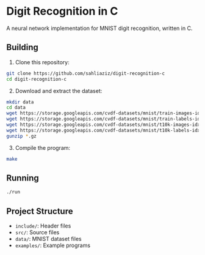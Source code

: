 # Digit Recognition in C

A neural network implementation for MNIST digit recognition, written in C.

## Building

1. Clone this repository:
```bash
git clone https://github.com/sahliaziz/digit-recognition-c
cd digit-recognition-c
```

2. Download and extract the dataset:
```bash
mkdir data
cd data
wget https://storage.googleapis.com/cvdf-datasets/mnist/train-images-idx3-ubyte.gz
wget https://storage.googleapis.com/cvdf-datasets/mnist/train-labels-idx1-ubyte.gz
wget https://storage.googleapis.com/cvdf-datasets/mnist/t10k-images-idx3-ubyte.gz
wget https://storage.googleapis.com/cvdf-datasets/mnist/t10k-labels-idx1-ubyte.gz
gunzip *.gz
```

3. Compile the program:
```bash
make
```

## Running

```bash
./run
```

## Project Structure

- `include/`: Header files
- `src/`: Source files
- `data/`: MNIST dataset files
- `examples/`: Example programs
